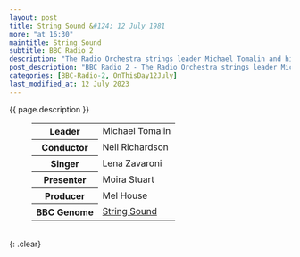 ```yaml
---
layout: post
title: String Sound &#124; 12 July 1981
more: "at 16:30"
maintitle: String Sound
subtitle: BBC Radio 2
description: "The Radio Orchestra strings leader Michael Tomalin and his guests: The conductor Neil Richardson with songs performed by Lena Zavaroni."
post_description: "BBC Radio 2 - The Radio Orchestra strings leader Michael Tomalin and his guests: The conductor Neil Richardson with songs performed by Lena Zavaroni."
categories: [BBC-Radio-2, OnThisDay12July]
last_modified_at: 12 July 2023
---
```


{{ page.description }}

<figure class="fig3">
<table>
<tr><th>Leader</th><td>Michael Tomalin</td></tr>
<tr><th>Conductor</th><td>Neil Richardson</td></tr>
<tr><th>Singer</th><td>Lena Zavaroni</td></tr>
<tr><th>Presenter</th><td>Moira Stuart</td></tr>
<tr><th>Producer</th><td>Mel House</td></tr>
<tr><th>BBC Genome</th><td><a class="external-link" href="https://genome.ch.bbc.co.uk/schedules/service_bbc_radio_two/1981-07-12#at-16.30">String Sound</a></td></tr>
</table>
</figure>

<br />{: .clear}

